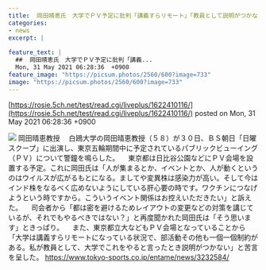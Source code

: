 ```yaml
---
title:  岡田晴恵氏　大学でＰＶ予定に批判「講義すらリモート」「教員として説明がつかない」  
categories:
- news
excerpt: |
  
feature_text: |
  ##  岡田晴恵氏　大学でＰＶ予定に批判「講義...
  Mon, 31 May 2021 06:28:36  +0900
feature_image: "https://picsum.photos/2560/600?image=733"
image: "https://picsum.photos/2560/600?image=733"
---
```


[https://rosie.5ch.net/test/read.cgi/liveplus/1622410116/](https://rosie.5ch.net/test/read.cgi/liveplus/1622410116/)
posted on Mon, 31 May 2021 06:28:36  +0900

<!--more-->

![](https://img.tokyo-sports.co.jp/wp-content/uploads/2021/05/c1e2664a8cb1660ef8772235834814c4-381x450.jpg) 岡田晴恵教授 　白鴎大学の岡田晴恵教授（５８）が３０日、ＢＳ朝日「日曜スクープ」に出演し、東京五輪期間中に予定されているパブリックビューイング（ＰＶ）について警鐘を鳴らした。 　東京都は日比谷公園などにＰＶ会場を設置する予定。これに岡田氏は「人が集まるとか、イベントとか、人が動くというのはウイルスが広がるもとになる。ましてや変異株は感染力が高い。そして今はインド株をなるべく広めないようにしている肝心要の時です。ワクチンにつなげようという時ですから。こういうイベント関係はお控えいただきたい」と訴えた。 　司会者から「都は密を避けるためレイアウトの変更などの対策を講じているが、それでもやるべきではない？」と再度聞かれた岡田氏は「そう思います」ときっぱり。 　また、東京都立大などもＰＶ会場となっていることから「大学は講義すらリモートになっている状況で、部活動その他も一個一個制約がある。私が教員として、大学でこれをやると言ったとき説明がつかない」と苦言を呈した。 https://www.tokyo-sports.co.jp/entame/news/3232584/
